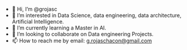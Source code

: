 - 👋 Hi, I’m @grojasc
- 👀 I’m interested in Data Science, data engineering, data architecture, Artificial Intelligence.
- 🌱 I’m currently learning a Master in AI.
- 💞️ I’m looking to collaborate on Data engineering Projects.
- 📫 How to reach me by email: g.rojaschacon@gmail.com

<!---
grojasc/grojasc is a ✨ special ✨ repository because its `README.md` (this file) appears on your GitHub profile.
You can click the Preview link to take a look at your changes.
--->
